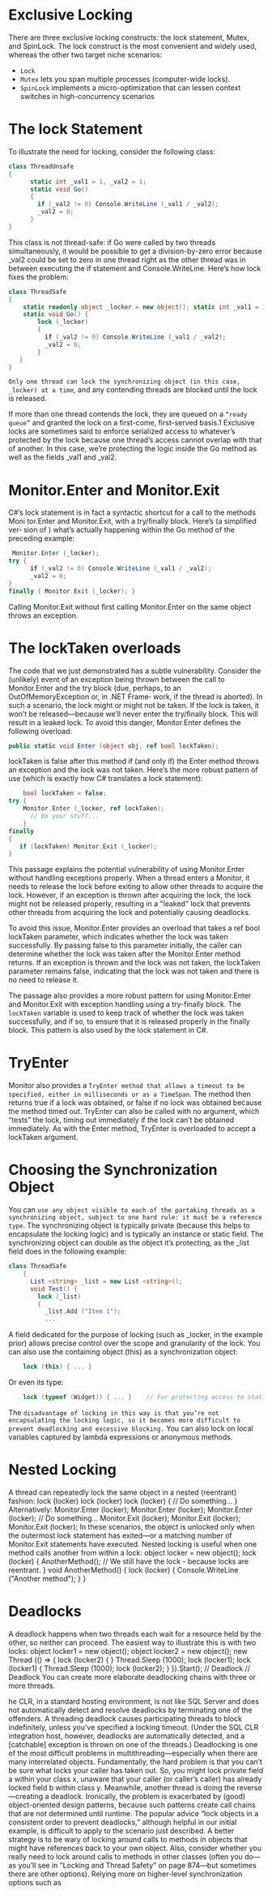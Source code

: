 # Exclusive Locking
There are three exclusive locking constructs: the lock statement, Mutex, and SpinLock. The lock construct is the most convenient and widely used, whereas the other two target niche scenarios:
- `Lock`
- `Mutex` lets you span multiple processes (computer-wide locks).
- `SpinLock` implements a micro-optimization that can lessen context switches in
high-concurrency scenarios

# The lock Statement
To illustrate the need for locking, consider the following class:
```c#
class ThreadUnsafe
{
      static int _val1 = 1, _val2 = 1;
      static void Go()
      {
        if (_val2 != 0) Console.WriteLine (_val1 / _val2);
        _val2 = 0; 
      }
}
```
This class is not thread-safe: if Go were called by two threads simultaneously, it would be possible to get a division-by-zero error because _val2 could be set to zero in one thread right as the other thread was in between executing the if statement and Console.WriteLine. Here’s how lock fixes the problem:
```c#
class ThreadSafe
{
    static readonly object _locker = new object(); static int _val1 = 1, _val2 = 1;
    static void Go() {
        lock (_locker)
        {
          if (_val2 != 0) Console.WriteLine (_val1 / _val2);
          _val2 = 0;
        }
   }
}
```
`Only one thread can lock the synchronizing object (in this case, _locker) at a time`, and any contending threads are blocked until the lock is released. 

If more than one thread contends the lock, they are queued on a `“ready queue”` and granted the lock on a first-come, first-served basis.1 Exclusive locks are sometimes said to enforce serialized access to whatever’s protected by the lock because one thread’s access cannot overlap with that of another. In this case, we’re protecting the logic inside the Go method as well as the fields _val1 and _val2.

# Monitor.Enter and Monitor.Exit
C#’s lock statement is in fact a syntactic shortcut for a call to the methods Moni tor.Enter and Monitor.Exit, with a try/finally block. Here’s (a simplified ver‐ sion of ) what’s actually happening within the Go method of the preceding example:
```c#
 Monitor.Enter (_locker);
try {
      if (_val2 != 0) Console.WriteLine (_val1 / _val2);
      _val2 = 0;
}
finally { Monitor.Exit (_locker); }

```
Calling Monitor.Exit without first calling Monitor.Enter on the same object throws an exception.

# The lockTaken overloads
The code that we just demonstrated has a subtle vulnerability. Consider the (unlikely) event of an exception being thrown between the call to Monitor.Enter and the try block (due, perhaps, to an OutOfMemoryException or, in .NET Frame‐ work, if the thread is aborted). In such a scenario, the lock might or might not be taken. If the lock is taken, it won’t be released—because we’ll never enter the try/finally block. This will result in a leaked lock. To avoid this danger, Monitor.Enter defines the following overload:
```c#
public static void Enter (object obj, ref bool lockTaken);
```
lockTaken is false after this method if (and only if) the Enter method throws an
exception and the lock was not taken.
Here’s the more robust pattern of use (which is exactly how C# translates a lock statement):
```c#
    bool lockTaken = false;
try {
    Monitor.Enter (_locker, ref lockTaken);
      // Do your stuff...
    }
finally 
{
   if (lockTaken) Monitor.Exit (_locker);
}
```

This passage explains the potential vulnerability of using Monitor.Enter without handling exceptions properly. When a thread enters a Monitor, it needs to release the lock before exiting to allow other threads to acquire the lock. However, if an exception is thrown after acquiring the lock, the lock might not be released properly, resulting in a "leaked" lock that prevents other threads from acquiring the lock and potentially causing deadlocks.

To avoid this issue, Monitor.Enter provides an overload that takes a ref bool lockTaken parameter, which indicates whether the lock was taken successfully. By passing false to this parameter initially, the caller can determine whether the lock was taken after the Monitor.Enter method returns. If an exception is thrown and the lock was not taken, the lockTaken parameter remains false, indicating that the lock was not taken and there is no need to release it.

The passage also provides a more robust pattern for using Monitor.Enter and Monitor.Exit with exception handling using a try-finally block. The `lockTaken` variable is used to keep track of whether the lock was taken successfully, and if so, to ensure that it is released properly in the finally block. This pattern is also used by the lock statement in C#.

# TryEnter
Monitor also provides a `TryEnter method that allows a timeout to be specified, either in milliseconds or as a TimeSpan`. The method then returns true if a lock was obtained, or false if no lock was obtained because the method timed out. TryEnter can also be called with no argument, which “tests” the lock, timing out immediately if the lock can’t be obtained immediately. As with the Enter method, TryEnter is overloaded to accept a lockTaken argument.

# Choosing the Synchronization Object
You can `use any object visible to each of the partaking threads as a synchronizing object, subject to one hard rule: it must be a reference type`. The synchronizing object is typically private (because this helps to encapsulate the locking logic) and is typically an instance or static field. The synchronizing object can double as the object it’s protecting, as the _list field does in the following example:
```c#
class ThreadSafe
    {
      List <string> _list = new List <string>();
      void Test() {
        lock (_list)
        {
          _list.Add ("Item 1");
          ...
```

A field dedicated for the purpose of locking (such as _locker, in the example prior) allows precise control over the scope and granularity of the lock. You can also use the containing object (this) as a synchronization object:
```c#
    lock (this) { ... }
```
Or even its type:
```c#
    lock (typeof (Widget)) { ... }    // For protecting access to statics
```
The `disadvantage of locking in this way is that you’re not encapsulating the locking logic, so it becomes more difficult to prevent deadlocking and excessive blocking.`
You can also lock on local variables captured by lambda expressions or anonymous methods.
# Nested Locking
A thread can repeatedly lock the same object in a nested (reentrant) fashion:
    lock (locker)
      lock (locker)
        lock (locker)
        {
           // Do something...
        }
Alternatively:
Monitor.Enter (locker); Monitor.Enter (locker); Monitor.Enter (locker); // Do something...
Monitor.Exit (locker); Monitor.Exit (locker); Monitor.Exit (locker);
In these scenarios, the object is unlocked only when the outermost lock statement has exited—or a matching number of Monitor.Exit statements have executed.
Nested locking is useful when one method calls another from within a lock:
object locker = new object();
    lock (locker)
    {
      AnotherMethod();
      // We still have the lock - because locks are reentrant.
}
    void AnotherMethod()
    {
lock (locker) { Console.WriteLine ("Another method"); } }

# Deadlocks
A deadlock happens when two threads each wait for a resource held by the other, so neither can proceed. The easiest way to illustrate this is with two locks:
object locker1 = new object();
object locker2 = new object();
new Thread (() => {
lock (locker2)
{
}
Thread.Sleep (1000);
lock (locker1);
  lock (locker1)
  {
    Thread.Sleep (1000);
    lock (locker2);
  }
}).Start();
// Deadlock
// Deadlock
You can create more elaborate deadlocking chains with three or more threads.

he CLR, in a standard hosting environment, is not like SQL Server and does not automatically detect and resolve deadlocks by terminating one of the offenders. A threading deadlock causes participating threads to block indefinitely, unless you’ve specified a locking timeout. (Under the SQL CLR integration host, however, deadlocks are automatically detected, and a [catchable] exception is thrown on one of the threads.)
Deadlocking is one of the most difficult problems in multithreading—especially when there are many interrelated objects. Fundamentally, the hard problem is that you can’t be sure what locks your caller has taken out.
So, you might lock private field a within your class x, unaware that your caller (or caller’s caller) has already locked field b within class y. Meanwhile, another thread is doing the reverse—creating a deadlock. Ironically, the problem is exacerbated by (good) object-oriented design patterns, because such patterns create call chains that are not determined until runtime.
The popular advice “lock objects in a consistent order to prevent deadlocks,” although helpful in our initial example, is difficult to apply to the scenario just described. A better strategy is to be wary of locking around calls to methods in objects that might have references back to your own object. Also, consider whether you really need to lock around calls to methods in other classes (often you do—as you’ll see in “Locking and Thread Safety” on page 874—but sometimes there are other options). Relying more on higher-level synchronization options such as